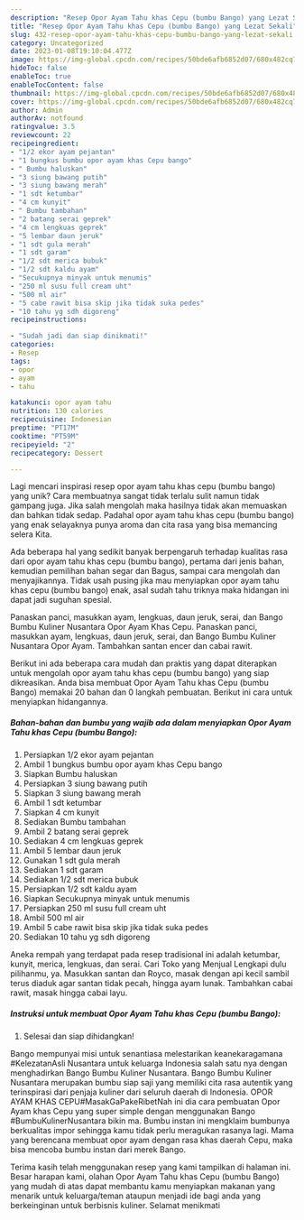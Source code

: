 ```yaml
---
description: "Resep Opor Ayam Tahu khas Cepu (bumbu Bango) yang Lezat Sekali"
title: "Resep Opor Ayam Tahu khas Cepu (bumbu Bango) yang Lezat Sekali"
slug: 432-resep-opor-ayam-tahu-khas-cepu-bumbu-bango-yang-lezat-sekali
category: Uncategorized
date: 2023-01-08T19:10:04.477Z
image: https://img-global.cpcdn.com/recipes/50bde6afb6852d07/680x482cq70/opor-ayam-tahu-khas-cepu-bumbu-bango-foto-resep-utama.jpg
hideToc: false
enableToc: true
enableTocContent: false
thumbnail: https://img-global.cpcdn.com/recipes/50bde6afb6852d07/680x482cq70/opor-ayam-tahu-khas-cepu-bumbu-bango-foto-resep-utama.jpg
cover: https://img-global.cpcdn.com/recipes/50bde6afb6852d07/680x482cq70/opor-ayam-tahu-khas-cepu-bumbu-bango-foto-resep-utama.jpg
author: Admin
authorAv: notfound
ratingvalue: 3.5
reviewcount: 22
recipeingredient:
- "1/2 ekor ayam pejantan"
- "1 bungkus bumbu opor ayam khas Cepu bango"
- " Bumbu haluskan"
- "3 siung bawang putih"
- "3 siung bawang merah"
- "1 sdt ketumbar"
- "4 cm kunyit"
- " Bumbu tambahan"
- "2 batang serai geprek"
- "4 cm lengkuas geprek"
- "5 lembar daun jeruk"
- "1 sdt gula merah"
- "1 sdt garam"
- "1/2 sdt merica bubuk"
- "1/2 sdt kaldu ayam"
- "Secukupnya minyak untuk menumis"
- "250 ml susu full cream uht"
- "500 ml air"
- "5 cabe rawit bisa skip jika tidak suka pedes"
- "10 tahu yg sdh digoreng"
recipeinstructions:

- "Sudah jadi dan siap dinikmati!"
categories:
- Resep
tags:
- opor
- ayam
- tahu

katakunci: opor ayam tahu 
nutrition: 130 calories
recipecuisine: Indonesian
preptime: "PT17M"
cooktime: "PT59M"
recipeyield: "2"
recipecategory: Dessert

---
```





Lagi mencari inspirasi resep opor ayam tahu khas cepu (bumbu bango) yang unik? Cara membuatnya sangat tidak terlalu sulit namun tidak gampang juga. Jika salah mengolah maka hasilnya tidak akan memuaskan dan bahkan tidak sedap. Padahal opor ayam tahu khas cepu (bumbu bango) yang enak selayaknya punya aroma dan cita rasa yang bisa memancing selera Kita.





Ada beberapa hal yang sedikit banyak berpengaruh terhadap kualitas rasa dari opor ayam tahu khas cepu (bumbu bango), pertama dari jenis bahan, kemudian pemilihan bahan segar dan Bagus, sampai cara mengolah dan menyajikannya. Tidak usah pusing jika mau menyiapkan opor ayam tahu khas cepu (bumbu bango) enak,      asal sudah tahu triknya maka hidangan ini dapat jadi suguhan spesial.














Panaskan panci, masukkan ayam, lengkuas, daun jeruk, serai, dan Bango Bumbu Kuliner Nusantara Opor Ayam Khas Cepu. Panaskan panci, masukkan ayam, lengkuas, daun jeruk, serai, dan Bango Bumbu Kuliner Nusantara Opor Ayam. Tambahkan santan encer dan cabai rawit.






Berikut ini ada beberapa cara mudah dan praktis yang dapat diterapkan untuk mengolah opor ayam tahu khas cepu (bumbu bango) yang siap dikreasikan. Anda bisa membuat Opor Ayam Tahu khas Cepu (bumbu Bango) memakai 20 bahan dan 0 langkah pembuatan. Berikut ini cara untuk menyiapkan hidangannya.

<!--inarticleads1-->

##### Bahan-bahan dan bumbu yang wajib ada dalam menyiapkan Opor Ayam Tahu khas Cepu (bumbu Bango):

1. Persiapkan 1/2 ekor ayam pejantan
1. Ambil 1 bungkus bumbu opor ayam khas Cepu bango
1. Siapkan  Bumbu haluskan
1. Persiapkan 3 siung bawang putih
1. Siapkan 3 siung bawang merah
1. Ambil 1 sdt ketumbar
1. Siapkan 4 cm kunyit
1. Sediakan  Bumbu tambahan
1. Ambil 2 batang serai geprek
1. Sediakan 4 cm lengkuas geprek
1. Ambil 5 lembar daun jeruk
1. Gunakan 1 sdt gula merah
1. Sediakan 1 sdt garam
1. Sediakan 1/2 sdt merica bubuk
1. Persiapkan 1/2 sdt kaldu ayam
1. Siapkan Secukupnya minyak untuk menumis
1. Persiapkan 250 ml susu full cream uht
1. Ambil 500 ml air
1. Ambil 5 cabe rawit bisa skip jika tidak suka pedes
1. Sediakan 10 tahu yg sdh digoreng


Aneka rempah yang terdapat pada resep tradisional ini adalah ketumbar, kunyit, merica, lengkuas, dan serai. Cari Toko yang Menjual Lengkapi dulu pilihanmu, ya. Masukkan santan dan Royco, masak dengan api kecil sambil terus diaduk agar santan tidak pecah, hingga ayam lunak. Tambahkan cabai rawit, masak hingga cabai layu. 

<!--inarticleads2-->

##### Instruksi untuk membuat Opor Ayam Tahu khas Cepu (bumbu Bango):


1. Selesai dan siap dihidangkan!

Bango mempunyai misi untuk senantiasa melestarikan keanekaragamana #KelezatanAsli Nusantara untuk keluarga Indonesia salah satu nya dengan menghadirkan Bango Bumbu Kuliner Nusantara. Bango Bumbu Kuliner Nusantara merupakan bumbu siap saji yang memiliki cita rasa autentik yang terinspirasi dari penjaja kuliner dari seluruh daerah di Indonesia. OPOR AYAM KHAS CEPU#MasakGaPakeRibetNah ini dia cara pembuatan Opor Ayam khas Cepu yang super simple dengan menggunakan Bango #BumbuKulinerNusantara bikin ma. Bumbu instan ini mengklaim bumbunya berkualitas impor sehingga kamu tidak perlu meragukan rasanya lagi. Mama yang berencana membuat opor ayam dengan rasa khas daerah Cepu, maka bisa mencoba bumbu instan dari merek Bango. 

Terima kasih telah menggunakan resep yang kami tampilkan di halaman ini. Besar harapan kami, olahan Opor Ayam Tahu khas Cepu (bumbu Bango) yang mudah di atas dapat membantu kamu menyiapkan makanan yang menarik untuk keluarga/teman ataupun menjadi ide bagi anda yang berkeinginan untuk berbisnis kuliner. Selamat menikmati
